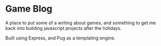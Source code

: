# Game Blog

A place to put some of a writing about games, and something to get me back into building javascript projects after the holidays.

Built using Express, and Pug as a templating engine.